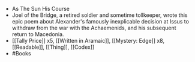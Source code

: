 - As The Sun His Course
- Joel of the Bridge, a retired soldier and sometime tollkeeper, wrote this epic poem about Alexander's famously inexplicable decision at Issus to withdraw from the war with the Achaemenids, and his subsequent return to Macedonia.
- [[Tally Price]] x5, [[Written in Aramaic]], [[Mystery: Edge]] x8, [[Readable]], [[Thing]], [[Codex]]
- #Books